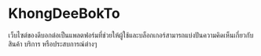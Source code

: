 # KhongDeeBokTo
เว็บไซต์ของดีบอกต่อเป็นแพลตฟอร์มที่ช่วยให้ผู้ใช้และบล็อกเกอร์สามารถแบ่งปันความคิดเห็นเกี่ยวกับสินค้า บริการ หรือประสบการณ์ต่างๆ
